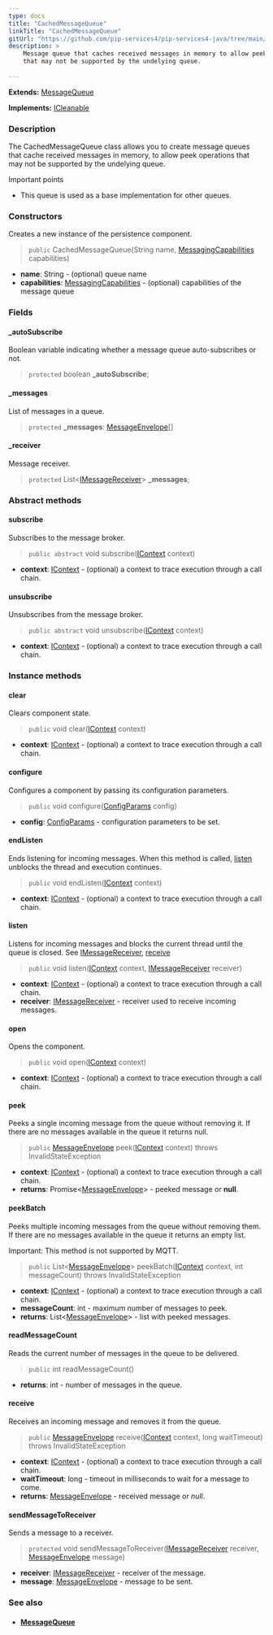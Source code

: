 ```yaml
---
type: docs
title: "CachedMessageQueue"
linkTitle: "CachedMessageQueue"
gitUrl: "https://github.com/pip-services4/pip-services4-java/tree/main/pip-services4-messaging-java"
description: >
    Message queue that caches received messages in memory to allow peek operations
    that may not be supported by the undelying queue.
 
---
```


**Extends:** [MessageQueue](../message_queue) 

**Implements:** [ICleanable](../../../components/run/icleanable) 

### Description

The CachedMessageQueue class allows you to create message queues that cache received messages in memory, to allow peek operations that may not be supported by the undelying queue.

Important points

- This queue is used as a base implementation for other queues.

### Constructors
Creates a new instance of the persistence component.

> `public` CachedMessageQueue(String name, [MessagingCapabilities](../messaging_capabilities) capabilities)

- **name**: String - (optional) queue name
- **capabilities**: [MessagingCapabilities](../messaging_capabilities) - (optional) capabilities of the message queue

### Fields

<span class="hide-title-link">

#### _autoSubscribe
Boolean variable indicating whether a message queue auto-subscribes or not.  

> `protected` boolean **_autoSubscribe**;

#### _messages
List of messages in a queue. 

> `protected` **_messages**: [MessageEnvelope](../message_envelope)[]

#### _receiver
Message receiver.

> `protected` List<[IMessageReceiver](../imessage_receiver)> **_messages**;

</span>

### Abstract methods

#### subscribe
Subscribes to the message broker.

> `public abstract` void subscribe([IContext](../../../components/context/icontext) context)

- **context**: [IContext](../../../components/context/icontext) - (optional) a context to trace execution through a call chain.


#### unsubscribe
Unsubscribes from the message broker.

> `public abstract` void unsubscribe([IContext](../../../components/context/icontext) context)

- **context**: [IContext](../../../components/context/icontext) - (optional) a context to trace execution through a call chain.



### Instance methods

#### clear
Clears component state.

> `public` void clear([IContext](../../../components/context/icontext) context)

- **context**: [IContext](../../../components/context/icontext) - (optional) a context to trace execution through a call chain.

#### configure
Configures a component by passing its configuration parameters.

> `public` void configure([ConfigParams](../../../components/config/config_params) config)

- **config**: [ConfigParams](../../../components/config/config_params) - configuration parameters to be set.

#### endListen
Ends listening for incoming messages.
When this method is called, [listen](#listen) unblocks the thread and execution continues.

> `public` void endListen([IContext](../../../components/context/icontext) context)

- **context**: [IContext](../../../components/context/icontext) - (optional) a context to trace execution through a call chain.

#### listen
Listens for incoming messages and blocks the current thread until the queue is closed.
See [IMessageReceiver](../imessage_receiver), [receive](#receive)

> `public` void listen([IContext](../../../components/context/icontext) context, [IMessageReceiver](../imessage_receiver) receiver)

- **context**: [IContext](../../../components/context/icontext) - (optional) a context to trace execution through a call chain.
- **receiver**: [IMessageReceiver](../imessage_receiver) - receiver used to receive incoming messages.


#### open
Opens the component.

> `public` void open([IContext](../../../components/context/icontext) context)

- **context**: [IContext](../../../components/context/icontext) - (optional) a context to trace execution through a call chain.


#### peek
Peeks a single incoming message from the queue without removing it.
If there are no messages available in the queue it returns null.

> `public` [MessageEnvelope](../message_envelope) peek([IContext](../../../components/context/icontext) context) throws InvalidStateException

- **context**: [IContext](../../../components/context/icontext) - (optional) a context to trace execution through a call chain.
- **returns**: Promise<[MessageEnvelope](../message_envelope)> - peeked message or **null**.


#### peekBatch
Peeks multiple incoming messages from the queue without removing them.
If there are no messages available in the queue it returns an empty list.

Important: This method is not supported by MQTT.

> `public` List<[MessageEnvelope](../message_envelope)> peekBatch([IContext](../../../components/context/icontext) context, int messageCount) throws InvalidStateException

- **context**: [IContext](../../../components/context/icontext) - (optional) a context to trace execution through a call chain.
- **messageCount**: int - maximum number of messages to peek.
- **returns**: List<[MessageEnvelope](../message_envelope)> - list with peeked messages.

#### readMessageCount
Reads the current number of messages in the queue to be delivered.

> `public` int readMessageCount()

- **returns**: int - number of messages in the queue.

#### receive
Receives an incoming message and removes it from the queue.

> `public` [MessageEnvelope](../message_envelope) receive([IContext](../../../components/context/icontext) context, long waitTimeout) throws InvalidStateException

- **context**: [IContext](../../../components/context/icontext) - (optional) a context to trace execution through a call chain.
- **waitTimeout**: long - timeout in milliseconds to wait for a message to come.
- **returns**: [MessageEnvelope](../message_envelope) - received message or *null*.


#### sendMessageToReceiver
Sends a message to a receiver.

> `protected` void sendMessageToReceiver([IMessageReceiver](../imessage_receiver) receiver, [MessageEnvelope](../message_envelope) message)

- **receiver**: [IMessageReceiver](../imessage_receiver) - receiver of the message.
- **message**: [MessageEnvelope](../message_envelope) - message to be sent.



### See also
- #### [MessageQueue](../message_queue)

